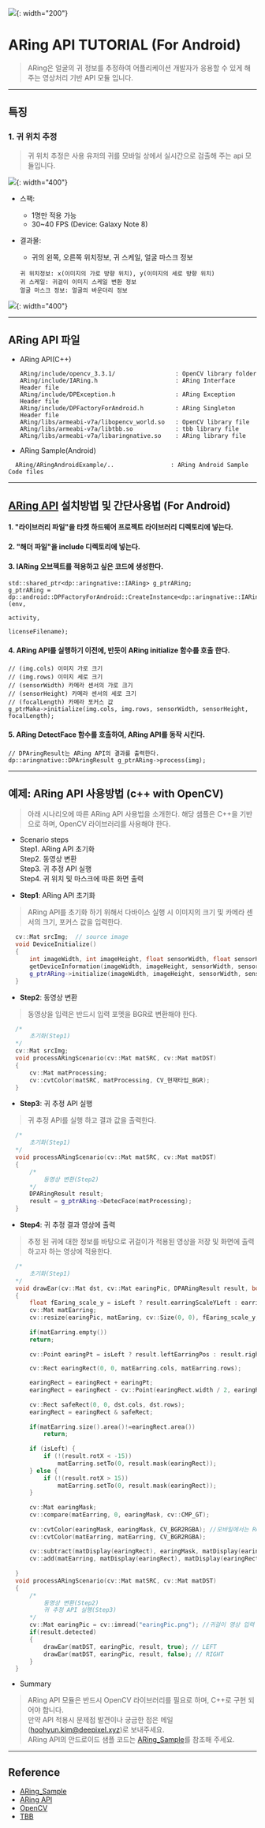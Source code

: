 
![](./img/Deepixel_logo.PNG){: width="200"}  

ARing API TUTORIAL (For Android)
=========================

>ARing은 얼굴의 귀 정보를 추정하여 어플리케이션 개발자가 응용할 수 있게 해주는 영상처리 기반 API 모듈 입니다.  

***

## 특징

### 1. 귀 위치 추정

> 귀 위치 추정은 사용 유저의 귀를 모바일 상에서 실시간으로 검출해 주는 api 모듈입니다. 
 
![](./img/ARing_Display.png){: width="400"}  

* 스팩:
	* 1명만 적용 가능
	* 30~40 FPS (Device: Galaxy Note 8)
 
* 결과물:  
	* 귀의 왼쪽, 오른쪽 위치정보, 귀 스케일, 얼굴 마스크 정보  	
	
	```
	귀 위치정보: x(이미지의 가로 방향 위치), y(이미지의 세로 방향 위치)
	귀 스케일: 귀걸이 이미지 스케일 변환 정보
	얼굴 마스크 정보: 얼굴의 바운더리 정보
    ```  

![](./img/ARing_result.png){: width="400"}	


*****
## ARing API 파일
 * ARing API(C++)  
   
   ```
   ARing/include/opencv_3.3.1/                 : OpenCV library folder
   ARing/include/IARing.h                      : ARing Interface Header file
   ARing/include/DPException.h                 : ARing Exception Header file
   ARing/include/DPFactoryForAndroid.h         : ARing Singleton Header file
   ARing/libs/armeabi-v7a/libopencv_world.so   : OpenCV library file
   ARing/libs/armeabi-v7a/libtbb.so            : tbb library file
   ARing/libs/armeabi-v7a/libaringnative.so    : ARing library file
   ```     
 * ARing Sample(Android)  
 
 ```
   ARing/ARingAndroidExample/..                : ARing Android Sample Code files
 ```    

*****

## [ARing API][ARing_api] 설치방법 및 간단사용법 (For Android)


#### 1. "라이브러리 파일"을 타켓 하드웨어 프로젝트 라이브러리 디렉토리에 넣는다. 

#### 2. "해더 파일"을 include 디렉토리에 넣는다.

#### 3. IARing 오브젝트를 적용하고 싶은 코드에 생성한다.
  ```
  std::shared_ptr<dp::aringnative::IARing> g_ptrARing;
  g_ptrARing = dp::android::DPFactoryForAndroid::CreateInstance<dp::aringnative::IARing>(env,
                                                                                    activity,
                                                                                    licenseFilename);
  ```
#### 4. ARing API를 실행하기 이전에, 반듯이 ARing initialize 함수를 호출 한다.
  ```
  // (img.cols) 이미지 가로 크기
  // (img.rows) 이미지 세로 크기
  // (sensorWidth) 카메라 센서의 가로 크기
  // (sensorHeight) 카메라 센서의 세로 크기
  // (focalLength) 카메라 포커스 값
  g_ptrMaka->initialize(img.cols, img.rows, sensorWidth, sensorHeight, focalLength); 
  ```
#### 5. ARing DetectFace 함수를 호출하여, ARing API를 동작 시킨다. 
  ```
  // DPAringResult는 ARing API의 결과를 출력한다.
  dp::aringnative::DPAringResult g_ptrARing->process(img);
  ```  
*****  
## 예제: ARing API 사용방법 (c++ with OpenCV)
>아래 시나리오에 따른 ARing API 사용법을 소개한다. 해당 샘플은 C++을 기반으로 하며, OpenCV 라이브러리를 사용해야 한다. 

* Scenario steps  
Step1. ARing API 초기화  
Step2. 동영상 변환  
Step3. 귀 추정 API 실행  
Step4. 귀 위치 및 마스크에 따른 화면 출력  
    
* __Step1__: ARing API 초기화  
> ARing API를 초기화 하기 위해서 다바이스 실행 시 이미지의 크기 및 카메라 센서의 크기, 포커스 값을 입력한다.    
 
  ```c++
	cv::Mat srcImg;  // source image
	void DeviceInitialize()
	{
		int imageWidth, int imageHeight, float sensorWidth, float sensorHeight, float focalLength;
		getDeviceInformation(imageWidth, imageHeight, sensorWidth, sensorHeight, focalLength);
		g_ptrARing->initialize(imageWidth, imageHeight, sensorWidth, sensorHeight, focalLength);
	}
  ```  
* __Step2__: 동영상 변환
> 동영상을 입력은 반드시 입력 포멧을 BGR로 변환해야 한다. 
 
  ```c++  
	/*
		초기화(Step1)
	*/
	cv::Mat srcImg;
	void processARingScenario(cv::Mat matSRC, cv::Mat matDST)
	{
		cv::Mat matProcessing;
		cv::cvtColor(matSRC, matProcessing, CV_현재타입_BGR);			  	
	}
  ```  
  
* __Step3__: 귀 추정 API 실행
>귀 추정 API를 실행 하고 결과 값을 출력한다.
 
  ```c++
	/*
		초기화(Step1)
	*/
	void processARingScenario(cv::Mat matSRC, cv::Mat matDST)
	{
		/*
			동영상 변환(Step2)
		*/
		DPARingResult result;
		result = g_ptrARing->DetecFace(matProcessing);			  	
	}
  ```  
  
* __Step4__: 귀 추정 결과 영상에 출력 
>추정 된 귀에 대한 정보를 바탕으로 귀걸이가 적용된 영상을 저장 및 화면에 출력하고자 하는 영상에 적용한다.
 
  ```c++
	/*
		초기화(Step1)
	*/
	void drawEar(cv::Mat dst, cv::Mat earingPic, DPARingResult result, bool isLeft)
	{
		float fEaring_scale_y = isLeft ? result.earringScaleYLeft : earringScaleYRight;
		cv::Mat matEarring;
		cv::resize(earingPic, matEaring, cv::Size(0, 0), fEaring_scale_y, fEaring_scale_y);
		
		if(matEarring.empty())
		return;
		
		cv::Point earingPt = isLeft ? result.leftEarringPos : result.rightEarringPos;

		cv::Rect earingRect(0, 0, matEarring.cols, matEarring.rows);

		earingRect = earingRect + earingPt;
		earingRect = earingRect - cv::Point(earingRect.width / 2, earingRect.width / 4);
		
		cv::Rect safeRect(0, 0, dst.cols, dst.rows);
		earingRect = earingRect & safeRect;
		
		if(matEarring.size().area()!=earingRect.area())
			return;
		
		if (isLeft) {
        	if (!(result.rotX < -15))
        		matEarring.setTo(0, result.mask(earingRect));
		} else {
			if (!(result.rotX > 15))
				matEarring.setTo(0, result.mask(earingRect));
		}
		
		cv::Mat earingMask;
		cv::compare(matEarring, 0, earingMask, cv::CMP_GT);
		
		cv::cvtColor(earingMask, earingMask, CV_BGR2RGBA); //모바일에서는 RGBA로 변환해야 함
    	cv::cvtColor(matEarring, matEarring, CV_BGR2RGBA);
    	
    	cv::subtract(matDisplay(earingRect), earingMask, matDisplay(earingRect));
		cv::add(matEarring, matDisplay(earingRect), matDisplay(earingRect));
		
	}
	void processARingScenario(cv::Mat matSRC, cv::Mat matDST)
	{
		/*
			동영상 변환(Step2)
			귀 추정 API 실행(Step3)
		*/
		cv::Mat earingPic = cv::imread("earingPic.png"); //귀걸이 영상 입력
		if(result.detected)
		{
			drawEar(matDST, earingPic, result, true); // LEFT
			drawEar(matDST, earingPic, result, false); // RIGHT
		}
	}
  ```  
  
* Summary  
>ARing API 모듈은 반드시 OpenCV 라이브러리를 필요로 하며, C++로 구현 되어야 합니다.  
만약 API 적용시 문제점 발견이나 궁금한 점은 메일(hoohyun.kim@deepixel.xyz)로 보내주세요.  
ARing API의 안드로이드 샘플 코드는 [ARing_Sample][aring_sample]를 참조해 주세요. 

*****

## Reference
- [ARing_Sample][aring_sample]
- [ARing API][ARing_api]
- [OpenCV][opencv]
- [TBB][tbb]

[aring_sample]: android/
[opencv]: http://opencv.org/
[ARing_api]: https://deepixel-dev1.github.io/ARing/api/
[tbb]: https://www.threadingbuildingblocks.org/

